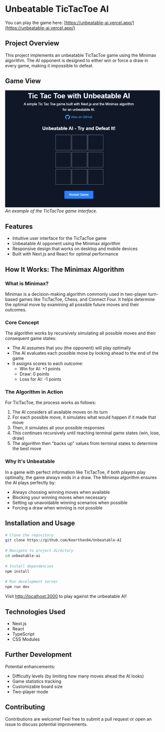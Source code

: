 # Unbeatable TicTacToe AI

You can play the game here: [https://unbeatable-ai.vercel.app/](https://unbeatable-ai.vercel.app/)

## Project Overview

This project implements an unbeatable TicTacToe game using the Minimax algorithm. The AI opponent is designed to either win or force a draw in every game, making it impossible to defeat.

## Game View

![Game View](/public/image.png)
_An example of the TicTacToe game interface._

## Features

- Intuitive user interface for the TicTacToe game
- Unbeatable AI opponent using the Minimax algorithm
- Responsive design that works on desktop and mobile devices
- Built with Next.js and React for optimal performance

## How It Works: The Minimax Algorithm

### What is Minimax?

Minimax is a decision-making algorithm commonly used in two-player turn-based games like TicTacToe, Chess, and Connect Four. It helps determine the optimal move by examining all possible future moves and their outcomes.

### Core Concept

The algorithm works by recursively simulating all possible moves and their consequent game states:

- The AI assumes that you (the opponent) will play optimally
- The AI evaluates each possible move by looking ahead to the end of the game
- It assigns scores to each outcome:
  - Win for AI: +1 points
  - Draw: 0 points
  - Loss for AI: -1 points

### The Algorithm in Action

For TicTacToe, the process works as follows:

1. The AI considers all available moves on its turn
2. For each possible move, it simulates what would happen if it made that move
3. Then, it simulates all your possible responses
4. This continues recursively until reaching terminal game states (win, lose, draw)
5. The algorithm then "backs up" values from terminal states to determine the best move

### Why It's Unbeatable

In a game with perfect information like TicTacToe, if both players play optimally, the game always ends in a draw. The Minimax algorithm ensures the AI plays perfectly by:

- Always choosing winning moves when available
- Blocking your winning moves when necessary
- Setting up unavoidable winning scenarios when possible
- Forcing a draw when winning is not possible

## Installation and Usage

```sh
# Clone the repository
git clone https://github.com/Keerthan04/Unbeatable-AI

# Navigate to project directory
cd unbeatable-ai

# Install dependencies
npm install

# Run development server
npm run dev
```

Visit [http://localhost:3000](http://localhost:3000) to play against the unbeatable AI!

## Technologies Used

- Next.js
- React
- TypeScript
- CSS Modules

## Further Development

Potential enhancements:

- Difficulty levels (by limiting how many moves ahead the AI looks)
- Game statistics tracking
- Customizable board size
- Two-player mode

## Contributing

Contributions are welcome! Feel free to submit a pull request or open an issue to discuss potential improvements.
